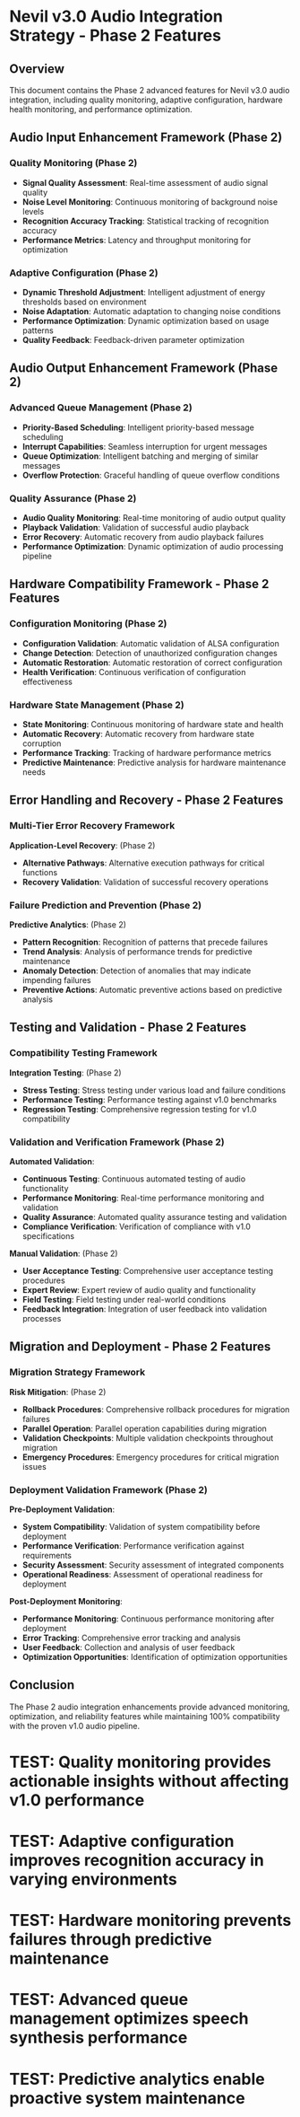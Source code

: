 # Nevil v3.0 Audio Integration Strategy - Phase 2 Features

## Overview

This document contains the Phase 2 advanced features for Nevil v3.0 audio integration, including quality monitoring, adaptive configuration, hardware health monitoring, and performance optimization.

## Audio Input Enhancement Framework (Phase 2)

### Quality Monitoring (Phase 2)
- **Signal Quality Assessment**: Real-time assessment of audio signal quality
- **Noise Level Monitoring**: Continuous monitoring of background noise levels
- **Recognition Accuracy Tracking**: Statistical tracking of recognition accuracy
- **Performance Metrics**: Latency and throughput monitoring for optimization

### Adaptive Configuration (Phase 2)
- **Dynamic Threshold Adjustment**: Intelligent adjustment of energy thresholds based on environment
- **Noise Adaptation**: Automatic adaptation to changing noise conditions
- **Performance Optimization**: Dynamic optimization based on usage patterns
- **Quality Feedback**: Feedback-driven parameter optimization

## Audio Output Enhancement Framework (Phase 2)

### Advanced Queue Management (Phase 2)
- **Priority-Based Scheduling**: Intelligent priority-based message scheduling
- **Interrupt Capabilities**: Seamless interruption for urgent messages
- **Queue Optimization**: Intelligent batching and merging of similar messages
- **Overflow Protection**: Graceful handling of queue overflow conditions

### Quality Assurance (Phase 2)
- **Audio Quality Monitoring**: Real-time monitoring of audio output quality
- **Playback Validation**: Validation of successful audio playback
- **Error Recovery**: Automatic recovery from audio playback failures
- **Performance Optimization**: Dynamic optimization of audio processing pipeline

## Hardware Compatibility Framework - Phase 2 Features

### Configuration Monitoring (Phase 2)
- **Configuration Validation**: Automatic validation of ALSA configuration
- **Change Detection**: Detection of unauthorized configuration changes
- **Automatic Restoration**: Automatic restoration of correct configuration
- **Health Verification**: Continuous verification of configuration effectiveness

### Hardware State Management (Phase 2)
- **State Monitoring**: Continuous monitoring of hardware state and health
- **Automatic Recovery**: Automatic recovery from hardware state corruption
- **Performance Tracking**: Tracking of hardware performance metrics
- **Predictive Maintenance**: Predictive analysis for hardware maintenance needs

## Error Handling and Recovery - Phase 2 Features

### Multi-Tier Error Recovery Framework

**Application-Level Recovery**: (Phase 2)
- **Alternative Pathways**: Alternative execution pathways for critical functions
- **Recovery Validation**: Validation of successful recovery operations

### Failure Prediction and Prevention (Phase 2)

**Predictive Analytics**: (Phase 2)
- **Pattern Recognition**: Recognition of patterns that precede failures
- **Trend Analysis**: Analysis of performance trends for predictive maintenance
- **Anomaly Detection**: Detection of anomalies that may indicate impending failures
- **Preventive Actions**: Automatic preventive actions based on predictive analysis

## Testing and Validation - Phase 2 Features

### Compatibility Testing Framework

**Integration Testing**: (Phase 2)
- **Stress Testing**: Stress testing under various load and failure conditions
- **Performance Testing**: Performance testing against v1.0 benchmarks
- **Regression Testing**: Comprehensive regression testing for v1.0 compatibility

### Validation and Verification Framework (Phase 2)

**Automated Validation**:
- **Continuous Testing**: Continuous automated testing of audio functionality
- **Performance Monitoring**: Real-time performance monitoring and validation
- **Quality Assurance**: Automated quality assurance testing and validation
- **Compliance Verification**: Verification of compliance with v1.0 specifications

**Manual Validation**: (Phase 2)
- **User Acceptance Testing**: Comprehensive user acceptance testing procedures
- **Expert Review**: Expert review of audio quality and functionality
- **Field Testing**: Field testing under real-world conditions
- **Feedback Integration**: Integration of user feedback into validation processes

## Migration and Deployment - Phase 2 Features

### Migration Strategy Framework

**Risk Mitigation**: (Phase 2)
- **Rollback Procedures**: Comprehensive rollback procedures for migration failures
- **Parallel Operation**: Parallel operation capabilities during migration
- **Validation Checkpoints**: Multiple validation checkpoints throughout migration
- **Emergency Procedures**: Emergency procedures for critical migration issues

### Deployment Validation Framework (Phase 2)

**Pre-Deployment Validation**:
- **System Compatibility**: Validation of system compatibility before deployment
- **Performance Verification**: Performance verification against requirements
- **Security Assessment**: Security assessment of integrated components
- **Operational Readiness**: Assessment of operational readiness for deployment

**Post-Deployment Monitoring**:
- **Performance Monitoring**: Continuous performance monitoring after deployment
- **Error Tracking**: Comprehensive error tracking and analysis
- **User Feedback**: Collection and analysis of user feedback
- **Optimization Opportunities**: Identification of optimization opportunities

## Conclusion

The Phase 2 audio integration enhancements provide advanced monitoring, optimization, and reliability features while maintaining 100% compatibility with the proven v1.0 audio pipeline.

# TEST: Quality monitoring provides actionable insights without affecting v1.0 performance
# TEST: Adaptive configuration improves recognition accuracy in varying environments
# TEST: Hardware monitoring prevents failures through predictive maintenance
# TEST: Advanced queue management optimizes speech synthesis performance
# TEST: Predictive analytics enable proactive system maintenance